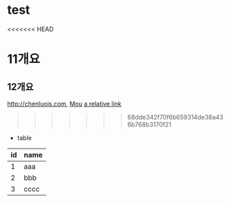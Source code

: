 # test

<<<<<<< HEAD
# 11개요
## 12개요
<http://chenluois.com>,
[Mou](https://twitter.com/mou)
[a relative link](other_file.md)
[^1]: And that's the footnote.
![logo](http://finfra.com/f/f.png)
>>>>>>> 68dde342f70f6b659314de38a436b768b3170f21

* table

|id|name |
|--|-----|
|1 |aaa  |
|2 |bbb  |
|3 |cccc |
